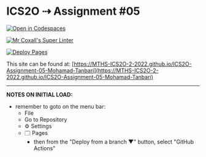 # ICS2O ⇢ Assignment #05

[![Open in Codespaces](https://classroom.github.com/assets/launch-codespace-7f7980b617ed060a017424585567c406b6ee15c891e84e1186181d67ecf80aa0.svg)](https://classroom.github.com/open-in-codespaces?assignment_repo_id=11215259)

[![Mr Coxall's Super Linter](https://github.com/MTHS-ICS2O-2-2022/ICS2O-Assignment-05-Mohamad-Tanbari/workflows/Mr%20Coxall's%20Super%20Linter/badge.svg)](https://github.com/MTHS-ICS2O-2-2022/ICS2O-Assignment-05-Mohamad-Tanbari/actions)

[![Deploy Pages](https://github.com/MTHS-ICS2O-2-2022/ICS2O-Assignment-05-Mohamad-Tanbari/workflows/Deploy%20Pages/badge.svg)](https://github.com/MTHS-ICS2O-2-2022/ICS2O-Assignment-05-Mohamad-Tanbari/actions)

This site can be found at: [https://MTHS-ICS2O-2-2022.github.io/ICS2O-Assignment-05-Mohamad-Tanbari](https://MTHS-ICS2O-2-2022.github.io/ICS2O-Assignment-05-Mohamad-Tanbari)

---

**NOTES ON INITIAL LOAD:**
- remember to goto on the menu bar:
  - File
  - Go to Repository
  - ⚙ Settings
  - 🗔 Pages
    - then from the "Deploy from a branch ▼" button, select "GitHub Actions"
